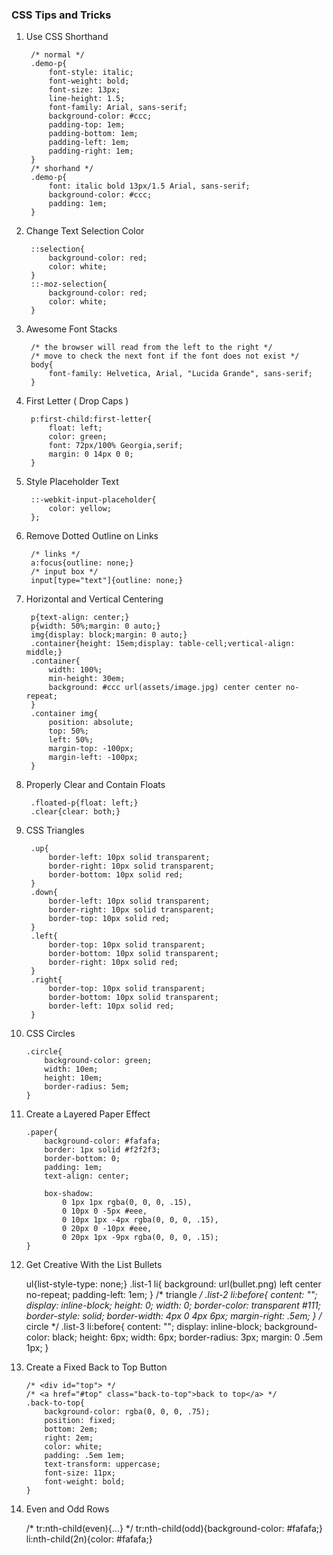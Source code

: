 ### CSS Tips and Tricks

1. Use CSS Shorthand

		/* normal */
		.demo-p{
			font-style: italic;
			font-weight: bold;
			font-size: 13px;
			line-height: 1.5;
			font-family: Arial, sans-serif;
			background-color: #ccc;
			padding-top: 1em;
			padding-bottom: 1em;
			padding-left: 1em;
			padding-right: 1em;
		}
		/* shorhand */
		.demo-p{
			font: italic bold 13px/1.5 Arial, sans-serif;
			background-color: #ccc;
			padding: 1em;
		}

2. Change Text Selection Color

		::selection{
			background-color: red;
			color: white;
		}
		::-moz-selection{
			background-color: red;
			color: white;
		}

3. Awesome Font Stacks

		/* the browser will read from the left to the right */
		/* move to check the next font if the font does not exist */
		body{
			font-family: Helvetica, Arial, "Lucida Grande", sans-serif;
		}

4. First Letter ( Drop Caps )

		p:first-child:first-letter{
			float: left;
			color: green;
			font: 72px/100% Georgia,serif;
			margin: 0 14px 0 0;
		}

5. Style Placeholder Text

		::-webkit-input-placeholder{
			color: yellow;
		};

6. Remove Dotted Outline on Links

		/* links */
		a:focus{outline: none;}
		/* input box */
		input[type="text"]{outline: none;}

7. Horizontal and Vertical Centering

		p{text-align: center;}
		p{width: 50%;margin: 0 auto;}
		img{display: block;margin: 0 auto;}
		.container{height: 15em;display: table-cell;vertical-align: middle;}
		.container{
			width: 100%;
			min-height: 30em;
			background: #ccc url(assets/image.jpg) center center no-repeat;
		}
		.container img{
			position: absolute;
			top: 50%;
			left: 50%;
			margin-top: -100px;
			margin-left: -100px;
		}

8. Properly Clear and Contain Floats

		.floated-p{float: left;}
		.clear{clear: both;}

9. CSS Triangles

		.up{
			border-left: 10px solid transparent;
			border-right: 10px solid transparent;
			border-bottom: 10px solid red;
		}
		.down{
			border-left: 10px solid transparent;
			border-right: 10px solid transparent;
			border-top: 10px solid red;
		}
		.left{
			border-top: 10px solid transparent;
			border-bottom: 10px solid transparent;
			border-right: 10px solid red;
		}
		.right{
			border-top: 10px solid transparent;
			border-bottom: 10px solid transparent;
			border-left: 10px solid red;
		}

10. CSS Circles

		.circle{
			background-color: green;
			width: 10em;
			height: 10em;
			border-radius: 5em;
		}

11. Create a Layered Paper Effect

		.paper{
			background-color: #fafafa;
			border: 1px solid #f2f2f3;
			border-bottom: 0;
			padding: 1em;
			text-align: center;

			box-shadow: 
				0 1px 1px rgba(0, 0, 0, .15),
				0 10px 0 -5px #eee,
				0 10px 1px -4px rgba(0, 0, 0, .15),
				0 20px 0 -10px #eee,
				0 20px 1px -9px rgba(0, 0, 0, .15);
		}

12.  Get Creative With the List Bullets

		ul{list-style-type: none;}
		.list-1 li{
			background: url(bullet.png) left center no-repeat;
			padding-left: 1em;
		}
		/* triangle */
		.list-2 li:before{
			content: "";
			display: inline-block;
			height: 0;
			width: 0;
			border-color: transparent #111;
			border-style: solid;
			border-width: 4px 0 4px 6px;
			margin-right: .5em;
		}
		/* circle */
		.list-3 li:before{
			content: "";
			display: inline-block;
			background-color: black;
			height: 6px;
			width: 6px;
			border-radius: 3px;
			margin: 0 .5em 1px;
		}

13. Create a Fixed Back to Top Button

		/* <div id="top"> */
		/* <a href="#top" class="back-to-top">back to top</a> */
		.back-to-top{
			background-color: rgba(0, 0, 0, .75);
			position: fixed;
			bottom: 2em;
			right: 2em;
			color: white;
			padding: .5em 1em;
			text-transform: uppercase;
			font-size: 11px;
			font-weight: bold;
		}

14.  Even and Odd Rows

		/* tr:nth-child(even){...} */
		tr:nth-child(odd){background-color: #fafafa;}
		li:nth-child(2n){color: #fafafa;}
